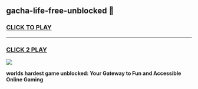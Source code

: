 
## gacha-life-free-unblocked 👋
<h3>
<a href="https://premium.freeplayer.one?title=gacha-life-free-unblocked&ref=14F">CLICK TO PLAY</a></h3>
<hr>

<h3>
<a href="https://premium.freeplayer.one?title=gacha-life-free-unblocked&ref=14F">CLICK 2 PLAY</a>
  
</h3>

<a href="https://premium.freeplayer.one?title=gacha-life-free-unblocked&ref=12F/"><img src="https://clearcache.store/games.png"></a>


**worlds hardest game unblocked: Your Gateway to Fun and Accessible Online Gaming**

